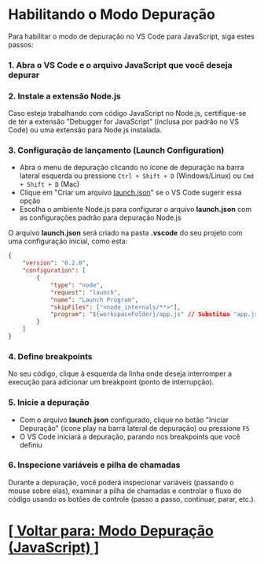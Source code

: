 # Habilitando o Modo Depuração

Para habilitar o modo de depuração no VS Code para JavaScript, siga estes passos:

### 1. Abra o VS Code e o arquivo JavaScript que você deseja depurar

### 2. Instale a extensão Node.js

Caso esteja trabalhando com código JavaScript no Node.js, certifique-se de ter a extensão "Debugger for JavaScript" (inclusa por padrão no VS Code) ou uma extensão para Node.js instalada.

### 3. Configuração de lançamento (Launch Configuration)

- Abra o menu de depuração clicando no ícone de depuração na barra lateral esquerda ou pressione `Ctrl + Shift + D` (Windows/Linux) ou `Cmd + Shift + D` (Mac)
- Clique em "Criar um arquivo [launch.json](../../1-configuracoes-ambiente/4-launch-json.md)" se o VS Code sugerir essa opção
- Escolha o ambiente Node.js para configurar o arquivo **launch.json** com as configurações padrão para depuração Node.js


O arquivo **launch.json** será criado na pasta **.vscode** do seu projeto com uma configuração inicial, como esta:

```JSON
{
    "version": "0.2.0",
    "configuration": [
        {
            "type": "node",
            "request": "launch",
            "name": "Launch Program",
            "skipFiles": ["<node_internals/**>"],
            "program": "${workspaceFolder}/app.js" // Substitua "app.js" pelo seu arquivo principal (entry point).
        }
    ]
}
```

### 4. Define breakpoints

No seu código, clique à esquerda da linha onde deseja interromper a execução para adicionar um breakpoint (ponto de interrupção).

### 5. Inicie a depuração

- Com o arquivo **launch.json** configurado, clique no botão "Iniciar Depuração" (ícone play na barra lateral de depuração) ou pressione `F5`
- O VS Code iniciará a depuração, parando nos breakpoints que você definiu

### 6. Inspecione variáveis e pilha de chamadas

Durante a depuração, você poderá inspecionar variáveis (passando o mouse sobre elas), examinar a pilha de chamadas e controlar o fluxo do código usando os botões de controle (passo a passo, continuar, parar, etc.).

# [[ Voltar para: Modo Depuração (JavaScript) ]](./1-modo-depuração-javascript.md)